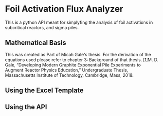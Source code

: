 # Foil Activation Flux Analyzer

This is a python API meant for simplyfing the analysis of foil activations in subcritical reactors, and sigma piles. 

## Mathematical Basis

This was created as Part of Micah Gale's thesis. For the derivation of the equations used please refer to chapter 3: Background of that thesis. 
[1]M. D. Gale, “Developing Modern Graphite Exponential Pile Experiments to Augment Reactor Physics Education,” Undergraduate Thesis, Massachusetts Institute of Technology, Cambridge, Mass, 2018.

## Using the Excel Template

## Using the API
